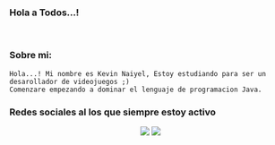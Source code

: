 ### Hola a Todos...!

<!--
**Kevintx28/Kevintx28** is a ✨ _special_ ✨ repository because its `README.md` (this file) appears on your GitHub profile.

Here are some ideas to get you started:

- 🔭 I’m currently working on ...
- 🌱 I’m currently learning ...
- 👯 I’m looking to collaborate on ...
- 🤔 I’m looking for help with ...
- 💬 Ask me about ...
- 📫 How to reach me: ...
- 😄 Pronouns: ...
- ⚡ Fun fact: ...
-->
<br> 

### Sobre mi:
	
	Hola...! Mi nombre es Kevin Naiyel, Estoy estudiando para ser un desarollador de videojuegos ;) 
    Comenzare empezando a dominar el lenguaje de programacion Java.

### Redes sociales al los que siempre estoy activo

<div align="center">
    <a href="https://discord.gg/UCvkguu5" target="_blank"><img src="https://shields.io/badge/Grupo de Discord-111111.svg?&style=for-the-badge&logo=discord"></a>
    <a href="https://github.com/Kevintx28" target="_blank"><img src="https://shields.io/badge/GitHub-111111.svg?&style=for-the-badge&logo=github"></a>
    <html>
<head>
  <title>Your Website Title</title>
    <!-- You can use open graph tags to customize link previews.
    Learn more: https://developers.facebook.com/docs/sharing/webmasters -->
  <meta property="og:url"           content="https://www.your-domain.com/your-page.html" />
  <meta property="og:type"          content="website" />
  <meta property="og:title"         content="Your Website Title" />
  <meta property="og:description"   content="Your description" />
  <meta property="og:image"         content="https://www.your-domain.com/path/image.jpg" />
</head>
<body>

  <!-- Load Facebook SDK for JavaScript -->
  <div id="fb-root"></div>
  <script async defer crossorigin="anonymous" 
        src="https://www.facebook.com/kevin.tola.77
             &version={graph-api-version}
             &appId={your-facebook-app-id}
             &autoLogAppEvents=1" 
        nonce="FOKrbAYI">
  </script>

  <!-- Your like button code -->
  <div class="fb-like" 
       data-href="https://www.your-domain.com/your-page.html" 
       data-width=""
       data-layout="standard" 
       data-action="like" 
       data-size="small"  
       data-share="true">
  </div>

</body>
</html>
</div>


